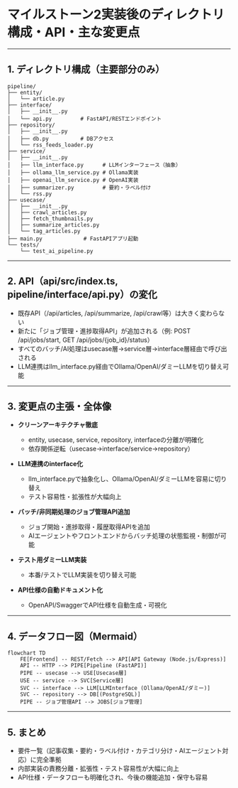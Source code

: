 # マイルストーン2実装後のディレクトリ構成・API・主な変更点

---

## 1. ディレクトリ構成（主要部分のみ）

```
pipeline/
├── entity/
│   └── article.py
├── interface/
│   ├── __init__.py
│   └── api.py         # FastAPI/RESTエンドポイント
├── repository/
│   ├── __init__.py
│   ├── db.py          # DBアクセス
│   └── rss_feeds_loader.py
├── service/
│   ├── __init__.py
│   ├── llm_interface.py      # LLMインターフェース（抽象）
│   ├── ollama_llm_service.py # Ollama実装
│   ├── openai_llm_service.py # OpenAI実装
│   ├── summarizer.py         # 要約・ラベル付け
│   └── rss.py
├── usecase/
│   ├── __init__.py
│   ├── crawl_articles.py
│   ├── fetch_thumbnails.py
│   ├── summarize_articles.py
│   └── tag_articles.py
├── main.py             # FastAPIアプリ起動
└── tests/
    └── test_ai_pipeline.py
```

---

## 2. API（api/src/index.ts, pipeline/interface/api.py）の変化

- 既存API（/api/articles, /api/summarize, /api/crawl等）は大きく変わらない
- 新たに「ジョブ管理・進捗取得API」が追加される（例: POST /api/jobs/start, GET /api/jobs/{job_id}/status）
- すべてのバッチ/AI処理はusecase層→service層→interface層経由で呼び出される
- LLM連携はllm_interface.py経由でOllama/OpenAI/ダミーLLMを切り替え可能

---

## 3. 変更点の主張・全体像

- **クリーンアーキテクチャ徹底**  
  - entity, usecase, service, repository, interfaceの分離が明確化
  - 依存関係逆転（usecase→interface/service→repository）

- **LLM連携のinterface化**  
  - llm_interface.pyで抽象化し、Ollama/OpenAI/ダミーLLMを容易に切り替え
  - テスト容易性・拡張性が大幅向上

- **バッチ/非同期処理のジョブ管理API追加**  
  - ジョブ開始・進捗取得・履歴取得APIを追加
  - AIエージェントやフロントエンドからバッチ処理の状態監視・制御が可能

- **テスト用ダミーLLM実装**  
  - 本番/テストでLLM実装を切り替え可能

- **API仕様の自動ドキュメント化**  
  - OpenAPI/SwaggerでAPI仕様を自動生成・可視化

---

## 4. データフロー図（Mermaid）

```mermaid
flowchart TD
    FE[Frontend] -- REST/Fetch --> API[API Gateway (Node.js/Express)]
    API -- HTTP --> PIPE[Pipeline (FastAPI)]
    PIPE -- usecase --> USE[Usecase層]
    USE -- service --> SVC[Service層]
    SVC -- interface --> LLM[LLMInterface (Ollama/OpenAI/ダミー)]
    SVC -- repository --> DB[(PostgreSQL)]
    PIPE -- ジョブ管理API --> JOBS[ジョブ管理]
```

---

## 5. まとめ

- 要件一覧（記事収集・要約・ラベル付け・カテゴリ分け・AIエージェント対応）に完全準拠
- 内部実装の責務分離・拡張性・テスト容易性が大幅に向上
- API仕様・データフローも明確化され、今後の機能追加・保守も容易